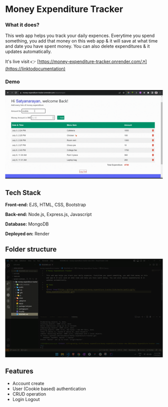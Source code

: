 # Money Expenditure Tracker

### What it does?
This web app helps you track your daily expences. Everytime you spend something, you add that money on this web app & it will save at what time and date you have spent money. You can also delete expenditures & it updates automatically.

It's live visit 👉 
[https://money-expenditure-tracker.onrender.com/↗️](https://linktodocumentation)

### Demo

![A demo of adding expenditures to account](https://github.com/satyadalei/money-expenditure-tracker/blob/master/public/gifs/money_expenditure_tracker.gif)


## Tech Stack

**Front-end:** EJS, HTML, CSS, Bootstrap

**Back-end:** Node.js, Express.js, Javascript

**Database:** MongoDB

**Deployed on:** Render

## Folder structure

![Folder structure image](https://github.com/satyadalei/money-expenditure-tracker/blob/master/public/images/folder_structure.png)


## Features

- Account create
- User (Cookie based) authentication 
- CRUD operation
- Login Logout